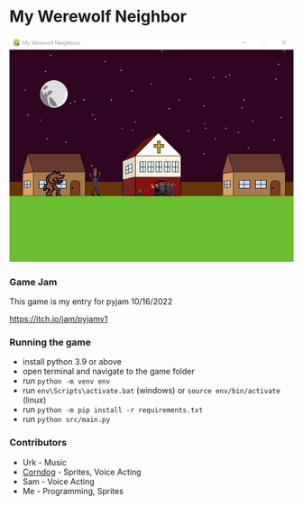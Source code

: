 # My Werewolf Neighbor

<img src="teaser.png" width="640px">

### Game Jam

This game is my entry for pyjam 10/16/2022

https://itch.io/jam/pyjamv1

### Running the game

- install python 3.9 or above
- open terminal and navigate to the game folder
- run `python -m venv env`
- run `env\Scripts\activate.bat` (windows) or `source env/bin/activate` (linux)
- run `python -m pip install -r requirements.txt`
- run `python src/main.py`

### Contributors

- Urk - Music
- [Corndog](https://www.instagram.com/condor__k/) - Sprites, Voice Acting
- Sam - Voice Acting
- Me - Programming, Sprites
